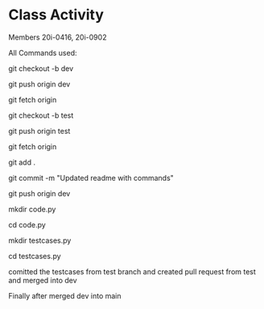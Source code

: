 # Class Activity
 Members 20i-0416, 20i-0902

 All Commands used:
 
  git checkout -b dev
 
  git push origin dev
  
  git fetch origin

   git checkout -b test
 
  git push origin test
  
  git fetch origin
  
  git add .
  
  git commit -m "Updated readme with commands"
  
  git push origin dev

  mkdir code.py
  
  cd code.py

  mkdir testcases.py
  
  cd testcases.py
  
 comitted the testcases from test branch and created pull request from test and merged into dev
 
 Finally after merged dev into main


